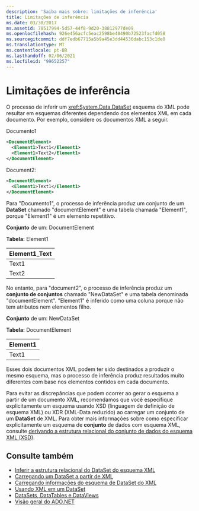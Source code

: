 ```yaml
---
description: 'Saiba mais sobre: limitações de inferência'
title: Limitações de inferência
ms.date: 03/30/2017
ms.assetid: 78517994-5d57-44f8-9d20-38812977de09
ms.openlocfilehash: 926e456acfc5eac2598be40490b72523facfd058
ms.sourcegitcommit: ddf7edb67715a5b9a45e3dd44536dabc153c1de0
ms.translationtype: MT
ms.contentlocale: pt-BR
ms.lasthandoff: 02/06/2021
ms.locfileid: "99652257"
---
```

# <a name="inference-limitations"></a>Limitações de inferência

O processo de inferir um <xref:System.Data.DataSet> esquema do XML pode resultar em esquemas diferentes dependendo dos elementos XML em cada documento. Por exemplo, considere os documentos XML a seguir.  
  
 Documento1  
  
```xml  
<DocumentElement>  
  <Element1>Text1</Element1>  
  <Element1>Text2</Element1>  
</DocumentElement>  
```  
  
 Document2:  
  
```xml  
<DocumentElement>  
  <Element1>Text1</Element1>  
</DocumentElement>  
```  
  
 Para "Documento1", o processo de inferência produz um conjunto de um **DataSet** chamado "documentElement" e uma tabela chamada "Element1", porque "Element1" é um elemento repetitivo.  
  
 **Conjunto** de um: DocumentElement  
  
 **Tabela:** Element1  
  
|Element1_Text|  
|--------------------|  
|Text1|  
|Text2|  
  
 No entanto, para "document2", o processo de inferência produz um **conjunto de conjuntos** chamado "NewDataSet" e uma tabela denominada "documentElement". "Element1" é inferido como uma coluna porque não tem atributos nem elementos filho.  
  
 **Conjunto** de um: NewDataSet  
  
 **Tabela:** DocumentElement  
  
|Element1|  
|--------------|  
|Text1|  
  
 Esses dois documentos XML podem ter sido destinados a produzir o mesmo esquema, mas o processo de inferência produz resultados muito diferentes com base nos elementos contidos em cada documento.  
  
 Para evitar as discrepâncias que podem ocorrer ao gerar o esquema a partir de um documento XML, recomendamos que você especifique explicitamente um esquema usando XSD (linguagem de definição de esquema XML) ou XDR (XML-Data reduzido) ao carregar um conjunto de um **DataSet** de XML. Para obter mais informações sobre como especificar explicitamente um esquema de **conjunto** de dados com esquema XML, consulte [derivando a estrutura relacional do conjunto de dados do esquema XML (XSD)](deriving-dataset-relational-structure-from-xml-schema-xsd.md).  
  
## <a name="see-also"></a>Consulte também

- [Inferir a estrutura relacional do DataSet do esquema XML](inferring-dataset-relational-structure-from-xml.md)
- [Carregando um DataSet a partir de XML](loading-a-dataset-from-xml.md)
- [Carregando informações do esquema de DataSet do XML](loading-dataset-schema-information-from-xml.md)
- [Usando XML em um DataSet](using-xml-in-a-dataset.md)
- [DataSets, DataTables e DataViews](index.md)
- [Visão geral do ADO.NET](../ado-net-overview.md)
